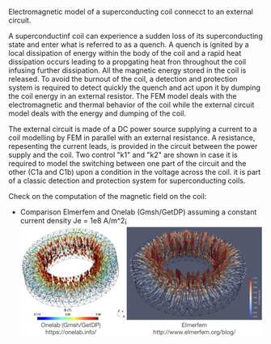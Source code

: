 Electromagnetic model of a superconducting coil connecct to an external circuit.

A superconductinf coil can experience a sudden loss of its superconducting state and enter what is referred to as a quench. A quench is ignited by a local dissipation of energy within the body of the coil and a rapid heat dissipation occurs leading to a propgating heat fron throughout the coil infusing further dissipation. All the magnetic energy stored in the coil is released. To avoid the burnout of the coil, a detection and protection system is required to detect quickly the quench and act upon it by dumping the coil energy in an external resistor. The FEM model deals with the electromagnetic and thermal behavior of the coil while the external circuit model deals with the energy and dumping of the coil.

The external circuit is made of a DC power source supplying a current to a coil modelling by FEM in parallel with an external resistance. A resistance, repesenting the current leads, is provided in the circuit between the power supply and the coil. Two control "k1" and "k2" are shown in case it is required to model the switching between one part of the circuit and the other (C1a and C1b) upon a condition in the voltage across the coil. it is part of a classic detection and protection system for superconducting coils.

Check on the computation of the magnetic field on the coil:
- Comparison Elmerfem and Onelab (Gmsh/GetDP) assuming a constant current density Je = 1e8 A/m^2¡
![Comparison Elmerfem and Onelab (Gmsh/GetDP)](comparison.png)
